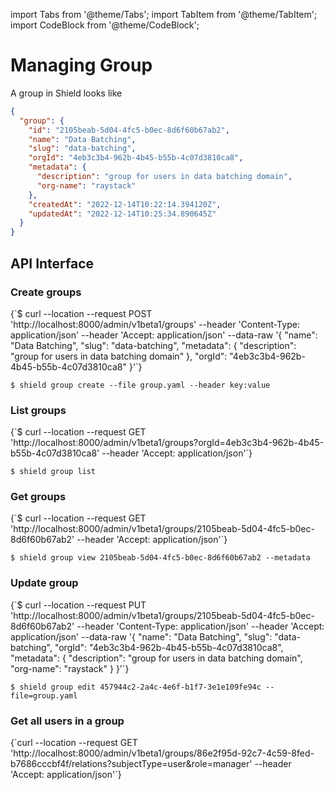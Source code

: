 import Tabs from '@theme/Tabs';
import TabItem from '@theme/TabItem';
import CodeBlock from '@theme/CodeBlock';

# Managing Group

A group in Shield looks like

```json
{
  "group": {
    "id": "2105beab-5d04-4fc5-b0ec-8d6f60b67ab2",
    "name": "Data Batching",
    "slug": "data-batching",
    "orgId": "4eb3c3b4-962b-4b45-b55b-4c07d3810ca8",
    "metadata": {
      "description": "group for users in data batching domain",
      "org-name": "raystack"
    },
    "createdAt": "2022-12-14T10:22:14.394120Z",
    "updatedAt": "2022-12-14T10:25:34.890645Z"
  }
}
```

## API Interface

### Create groups

<Tabs groupId="api">
  <TabItem value="HTTP" label="HTTP" default>
        <CodeBlock className="language-bash">
    {`$ curl --location --request POST 'http://localhost:8000/admin/v1beta1/groups'
--header 'Content-Type: application/json'
--header 'Accept: application/json'
--data-raw '{
  "name": "Data Batching",
  "slug": "data-batching",
  "metadata": {
      "description": "group for users in data batching domain"
  },
  "orgId": "4eb3c3b4-962b-4b45-b55b-4c07d3810ca8"
}'`}
    </CodeBlock>
  </TabItem>
  <TabItem value="CLI" label="CLI" default>
<CodeBlock>

`$ shield group create --file group.yaml --header key:value`
</CodeBlock>

  </TabItem>
</Tabs>

### List groups

<Tabs groupId="api">
  <TabItem value="HTTP" label="HTTP" default>
        <CodeBlock className="language-bash">
    {`$ curl --location --request GET 'http://localhost:8000/admin/v1beta1/groups?orgId=4eb3c3b4-962b-4b45-b55b-4c07d3810ca8'
--header 'Accept: application/json'`}
    </CodeBlock>
  </TabItem>
  <TabItem value="CLI" label="CLI" default>
<CodeBlock>

`$ shield group list`
</CodeBlock>

  </TabItem>
</Tabs>

### Get groups

<Tabs groupId="api">
  <TabItem value="HTTP" label="HTTP" default>
        <CodeBlock className="language-bash">
    {`$ curl --location --request GET 'http://localhost:8000/admin/v1beta1/groups/2105beab-5d04-4fc5-b0ec-8d6f60b67ab2'
--header 'Accept: application/json'`}
    </CodeBlock>
  </TabItem>
  <TabItem value="CLI" label="CLI" default>
<CodeBlock>

`$ shield group view 2105beab-5d04-4fc5-b0ec-8d6f60b67ab2 --metadata`
</CodeBlock>

  </TabItem>
</Tabs>

### Update group

<Tabs groupId="api">
  <TabItem value="HTTP" label="HTTP" default>
        <CodeBlock className="language-bash">
    {`$ curl --location --request PUT 'http://localhost:8000/admin/v1beta1/groups/2105beab-5d04-4fc5-b0ec-8d6f60b67ab2'
--header 'Content-Type: application/json'
--header 'Accept: application/json'
--data-raw '{
    "name": "Data Batching",
    "slug": "data-batching",
    "orgId": "4eb3c3b4-962b-4b45-b55b-4c07d3810ca8",
    "metadata": {
        "description": "group for users in data batching domain",
        "org-name": "raystack"
    }
}'`}
    </CodeBlock>
  </TabItem>
  <TabItem value="CLI" label="CLI" default>
<CodeBlock>

`$ shield group edit 457944c2-2a4c-4e6f-b1f7-3e1e109fe94c --file=group.yaml`
</CodeBlock>

  </TabItem>
</Tabs>

### Get all users in a group

<Tabs groupId="api">
  <TabItem value="HTTP" label="HTTP" default>
        <CodeBlock className="language-bash">
    {`curl --location --request GET 'http://localhost:8000/admin/v1beta1/groups/86e2f95d-92c7-4c59-8fed-b7686cccbf4f/relations?subjectType=user&role=manager'
--header 'Accept: application/json'`}
    </CodeBlock>
  </TabItem>
</Tabs>
